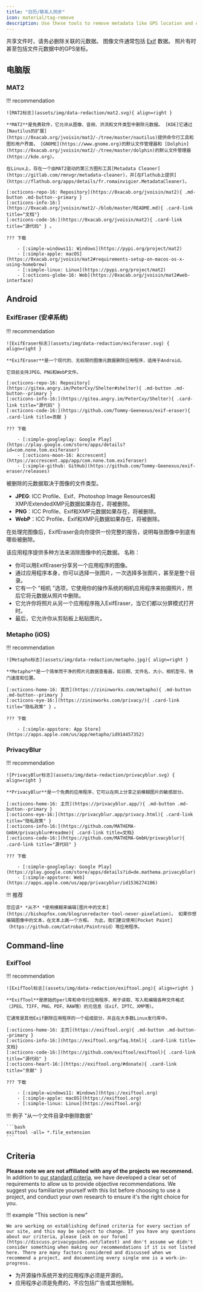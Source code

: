 ```yaml
---
title: "日历/联系人同步"
icon: material/tag-remove
description: Use these tools to remove metadata like GPS location and other identifying information from photos and files you share.
---
```


共享文件时，请务必删除关联的元数据。 图像文件通常包括 [Exif](https://en.wikipedia.org/wiki/Exif) 数据。 照片有时甚至包括文件元数据中的GPS坐标。

## 电脑版

### MAT2

!!! recommendation

    ![MAT2标志](assets/img/data-redaction/mat2.svg){ align=right }
    
    **MAT2**是免费软件，它允许从图像、音频、洪流和文件类型中删除元数据。 [KDE]它通过[Nautilus的扩展](https://0xacab.org/jvoisin/mat2/-/tree/master/nautilus)提供命令行工具和图形用户界面， [GNOME](https://www.gnome.org)的默认文件管理器和 [Dolphin](https://0xacab.org/jvoisin/mat2/-/tree/master/dolphin)的默认文件管理器(https://kde.org)。
    
    在Linux上，存在一个由MAT2驱动的第三方图形工具[Metadata Cleaner](https://gitlab.com/rmnvgr/metadata-cleaner)，并[在Flathub上提供](https://flathub.org/apps/details/fr.romainvigier.MetadataCleaner)。
    
    [:octicons-repo-16: Repository](https://0xacab.org/jvoisin/mat2){ .md-button .md-button--primary }
    [:octicons-info-16:](https://0xacab.org/jvoisin/mat2/-/blob/master/README.md){ .card-link title="文档"}
    [:octicons-code-16:](https://0xacab.org/jvoisin/mat2){ .card-link title="源代码" } 。
    
    ??? 下载
    
        - [:simple-windows11: Windows](https://pypi.org/project/mat2)
        - [:simple-apple: macOS](https://0xacab.org/jvoisin/mat2#requirements-setup-on-macos-os-x-using-homebrew)
        - [:simple-linux: Linux](https://pypi.org/project/mat2)
        - [:octicons-globe-16: Web](https://0xacab.org/jvoisin/mat2#web-interface)

## Android

### ExifEraser (安卓系统)

!!! recommendation

    ![ExifEraser标志](assets/img/data-redaction/exiferaser.svg) { align=right }
    
    **ExifEraser**是一个现代的、无权限的图像元数据删除应用程序，适用于Android。
    
    它目前支持JPEG、PNG和WebP文件。
    
    [:octicons-repo-16: Repository](https://gitea.angry.im/PeterCxy/Shelter#shelter){ .md-button .md-button--primary }
    [:octicons-info-16:](https://gitea.angry.im/PeterCxy/Shelter){ .card-link title="源代码" }
    [:octicons-code-16:](https://github.com/Tommy-Geenexus/exif-eraser){ .card-link title=贡献 }
    
    ??? 下载
    
        - [:simple-googleplay: Google Play](https://play.google.com/store/apps/details?id=com.none.tom.exiferaser)
        - [:octicons-moon-16: Accrescent](https://accrescent.app/app/com.none.tom.exiferaser)
        - [:simple-github: GitHub](https://github.com/Tommy-Geenexus/exif-eraser/releases)

被删除的元数据取决于图像的文件类型。

* **JPEG**: ICC Profile、Exif、Photoshop Image Resources和XMP/ExtendedXMP元数据如果存在，将被删除。
* **PNG**：ICC Profile、Exif和XMP元数据如果存在，将被删除。
* **WebP**：ICC Profile、Exif和XMP元数据如果存在，将被删除。

在处理完图像后，ExifEraser会向你提供一份完整的报告，说明每张图像中到底有哪些被删除。

该应用程序提供多种方法来消除图像中的元数据。 名称：

* 你可以用ExifEraser分享另一个应用程序的图像。
* 通过应用程序本身，你可以选择一张图片，一次选择多张图片，甚至是整个目录。
* 它有一个 "相机 "选项，它使用你的操作系统的相机应用程序来拍摄照片，然后它将元数据从照片中删除。
* 它允许你将照片从另一个应用程序拖入ExifEraser，当它们都以分屏模式打开时。
* 最后，它允许你从剪贴板上粘贴图片。

### Metapho (iOS)

!!! recommendation

    ![Metapho标志](assets/img/data-redaction/metapho.jpg){ align=right }
    
    **Metapho**是一个简单而干净的照片元数据查看器，如日期、文件名、大小、相机型号、快门速度和位置。
    
    [:octicons-home-16: 首页](https://zininworks.com/metapho){ .md-button .md-button--primary }
    [:octicons-eye-16:](https://zininworks.com/privacy/){ .card-link title="隐私政策" } 。
    
    ??? 下载
    
        - [:simple-appstore: App Store](https://apps.apple.com/us/app/metapho/id914457352)

### PrivacyBlur

!!! recommendation

    ![PrivacyBlur标志](assets/img/data-redaction/privacyblur.svg) { align=right }
    
    **PrivacyBlur**是一个免费的应用程序，它可以在网上分享之前模糊图片的敏感部分。
    
    [:octicons-home-16: 主页](https://privacyblur.app/){ .md-button .md-button--primary }
    [:octicons-eye-16:](https://privacyblur.app/privacy.html){ .card-link title="隐私政策" }
    [:octicons-info-16:](https://github.com/MATHEMA-GmbH/privacyblur#readme){ .card-link title=文档}
    [:octicons-code-16:](https://github.com/MATHEMA-GmbH/privacyblur){ .card-link title="源代码" }
    
    ??? 下载
    
        - [:simple-googleplay: Google Play](https://play.google.com/store/apps/details?id=de.mathema.privacyblur)
        - [:simple-appstore: Web](https://apps.apple.com/us/app/privacyblur/id1536274106)

!!! 推荐

    您应该* *从不* *使用模糊来编辑[图片中的文本](https://bishopfox.com/blog/unredacter-tool-never-pixelation)。 如果你想编辑图像中的文本，在文本上画一个方框。 为此，我们建议使用[Pocket Paint]（https://github.com/Catrobat/Paintroid）等应用程序。

## Command-line

### ExifTool

!!! recommendation

    ![ExifTool标志](assets/img/data-redaction/exiftool.png){ align=right }
    
    **ExifTool**是原始的perl库和命令行应用程序，用于读取、写入和编辑各种文件格式（JPEG、TIFF、PNG、PDF、RAW等）的元信息（Exif、IPTC、XMP等）。
    
    它通常是其他Exif删除应用程序的一个组成部分，并且在大多数Linux发行库中。
    
    [:octicons-home-16: 主页](https://exiftool.org){ .md-button .md-button--primary }
    [:octicons-info-16:](https://exiftool.org/faq.html){ .card-link title=文档}
    [:octicons-code-16:](https://github.com/exiftool/exiftool){ .card-link title="源代码" }
    [:octicons-heart-16:](https://exiftool.org/#donate){ .card-link title="贡献" }
    
    ??? 下载
    
        - [:simple-windows11: Windows](https://exiftool.org)
        - [:simple-apple: macOS](https://exiftool.org)
        - [:simple-linux: Linux](https://exiftool.org)

!!! 例子 "从一个文件目录中删除数据"

    ```bash
    exiftool -all= *.file_extension
    ```

## Criteria

**Please note we are not affiliated with any of the projects we recommend.** In addition to [our standard criteria](about/criteria.md), we have developed a clear set of requirements to allow us to provide objective recommendations. We suggest you familiarize yourself with this list before choosing to use a project, and conduct your own research to ensure it's the right choice for you.

!!! example "This section is new"

    We are working on establishing defined criteria for every section of our site, and this may be subject to change. If you have any questions about our criteria, please [ask on our forum](https://discuss.privacyguides.net/latest) and don't assume we didn't consider something when making our recommendations if it is not listed here. There are many factors considered and discussed when we recommend a project, and documenting every single one is a work-in-progress.

- 为开源操作系统开发的应用程序必须是开源的。
- 应用程序必须是免费的，不应包括广告或其他限制。
